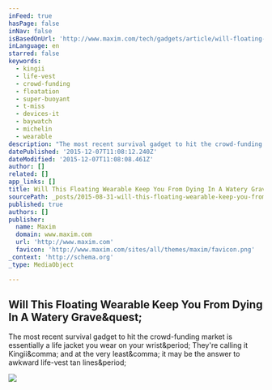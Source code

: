 ```yaml
---
inFeed: true
hasPage: false
inNav: false
isBasedOnUrl: 'http://www.maxim.com/tech/gadgets/article/will-floating-wearable-keep-you-dying-watery-grave'
inLanguage: en
starred: false
keywords:
  - kingii
  - life-vest
  - crowd-funding
  - floatation
  - super-buoyant
  - t-miss
  - devices-it
  - baywatch
  - michelin
  - wearable
description: "The most recent survival gadget to hit the crowd-funding market is essentially a life jacket you wear on your wrist. They're calling it Kingii, and at the very least, it may be the answer to awkward life-vest tan lines."
datePublished: '2015-12-07T11:08:12.240Z'
dateModified: '2015-12-07T11:08:08.461Z'
author: []
related: []
app_links: []
title: Will This Floating Wearable Keep You From Dying In A Watery Grave?
sourcePath: _posts/2015-08-31-will-this-floating-wearable-keep-you-from-dying-in-a-watery.md
published: true
authors: []
publisher:
  name: Maxim
  domain: www.maxim.com
  url: 'http://www.maxim.com'
  favicon: 'http://www.maxim.com/sites/all/themes/maxim/favicon.png'
_context: 'http://schema.org'
_type: MediaObject

---
```

<article style=""><h1>Will This Floating Wearable Keep You From Dying In A Watery Grave&amp;quest;</h1><p>The most recent survival gadget to hit the crowd-funding market is essentially a life jacket you wear on your wrist&amp;period; They're calling it Kingii&amp;comma; and at the very least&amp;comma; it may be the answer to awkward life-vest tan lines&amp;period;</p><img src="http://www.maxim.com/sites/default/files/styles/custom_crop/public/editor/2015/07/np070715_kingiiwristflotation_channel.jpg?itok=UdbqMHAf" /></article>